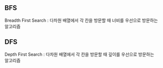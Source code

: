 ## BFS
Breadth First Search : 다차원 배열에서 각 칸을 방문할 때 너비를 우선으로 방문하는 알고리즘

## DFS
Depth First Search : 다차원 배열에서 각 칸을 방문할 때 깊이를 우선으로 방문하는 알고리즘
